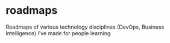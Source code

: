 # roadmaps
Roadmaps of various technology disciplines (DevOps, Business Intelligence) i've made for people learning
